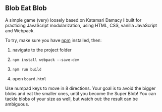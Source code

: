 ## Blob Eat Blob

A simple game (very) loosely based on Katamari Damacy I built for practicing JavaScript modularization, using HTML, CSS, vanilla JavaScript and Webpack.

To try, make sure you have [npm](https://www.npmjs.com/get-npm) installed, then:

1. navigate to the project folder

2. `npm install webpack --save-dev`

3. `npm run build`

4. open `board.html`

Use numpad keys to move in 8 directions. Your goal is to avoid the bigger blobs and eat the smaller ones, until you become the Super Blob!
You can tackle blobs of your size as well, but watch out: the result can be ambiguous.

